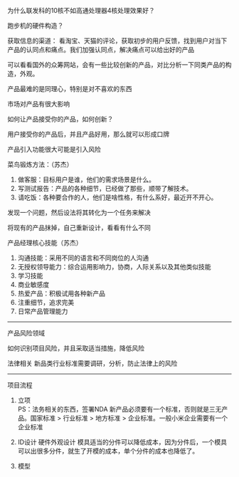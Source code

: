 为什么联发科的10核不如高通处理器4核处理效果好？

跑步机的硬件构造？

获取信息的渠道：
看淘宝、天猫的评论，获取初步的用户反馈，找到用户对当下产品的认同点和痛点。我们加强认同点，解决痛点可以给出好的产品  

可以看看国外的众筹网站，会有一些比较创新的产品，对比分析一下同类产品的构造，外观。

产品最难的是同理心，特别是对不喜欢的东西

市场对产品有很大影响

如何让产品接受你的产品，如何创新？

用户接受你的产品后，并且产品好用，那么就可以形成口牌

产品引入功能很大可能是引入风险

菜鸟锻炼方法：（苏杰）
1. 做客服：目标用户是谁，他们的需求场景是什么。
2. 写测试报告：产品的各种细节，已经做了那些，顺带了解技术。
3. 请吃饭：各种要合作的人，他们是啥性格，有什么系好，最近开不开心。

发现一个问题，然后设法将其转化为一个任务来解决

将现有的产品抹掉，自己重新设计，看看有什么不同

产品经理核心技能（苏杰）
1. 沟通技能：采用不同的语言和不同岗位的人沟通
2. 无授权领导能力：综合运用影响力，协商，人际关系以及其他类似技能
3. 学习技能
4. 商业敏感度
5. 热爱产品：积极试用各种新产品
6. 注重细节，追求完美
7. 日常产品管理能力

---------
产品风险领域

如何识别项目风险，并且采取适当措施，降低风险

法律相关
新品类行业标准需要调研，分析，防止法律上的风险

------
项目流程
1. 立项  
PS：法务相关的东西，签署NDA
新产品必须要有一个标准，否则就是三无产品。国家标准 > 行业标准 > 地方标准 > 企业标准。一般小米企业需要有一个企业标准
2. ID设计
硬件外观设计
模具适当的分件可以降低成本，因为分件后，一个模具可以出很多分件，就生了开模的成本，单个分件的成本也降低了。

3. 模型


